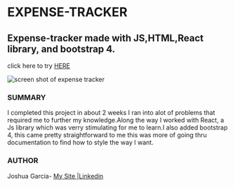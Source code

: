 # EXPENSE-TRACKER
<h2>Expense-tracker made with JS,HTML,React library, and bootstrap 4.</h2>
<p>click here to try <a href="https://react-expence-tracker.herokuapp.com/">HERE</a></p>
<img  src="/React-expense-tracker.png" alt="screen shot of expense tracker" >
<h3>SUMMARY</h3>
<p>I completed this project in about 2 weeks I ran into alot of problems that required me to further my knowledge.Along the way I worked with React, a Js library which was verry stimulating for me to learn.I also added bootstrap 4, this came pretty straightforward to me this was more of going thru documentation to find how to style the way I want.</p>
<h3>AUTHOR</h3>
Joshua Garcia- <a href="https://joshua-personal-website.herokuapp.com/">My Site
  </a>|<a href="https://www.linkedin.com/in/joshua-garica-04351520b/">Linkedin
  </a>

